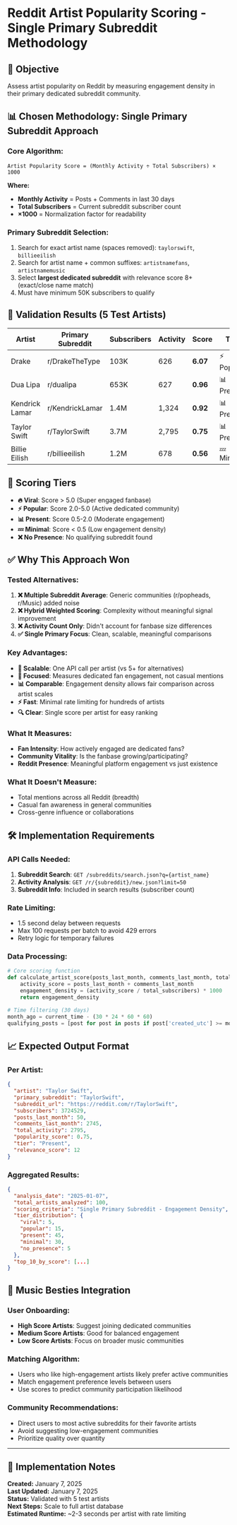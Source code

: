 # Reddit Artist Popularity Scoring - Single Primary Subreddit Methodology

## 🎯 **Objective**
Assess artist popularity on Reddit by measuring engagement density in their primary dedicated subreddit community.

## 📊 **Chosen Methodology: Single Primary Subreddit Approach**

### **Core Algorithm:**
```
Artist Popularity Score = (Monthly Activity ÷ Total Subscribers) × 1000
```

**Where:**
- **Monthly Activity** = Posts + Comments in last 30 days
- **Total Subscribers** = Current subreddit subscriber count
- **×1000** = Normalization factor for readability

### **Primary Subreddit Selection:**
1. Search for exact artist name (spaces removed): `taylorswift`, `billieeilish`
2. Search for artist name + common suffixes: `artistnamefans`, `artistnamemusic`
3. Select **largest dedicated subreddit** with relevance score 8+ (exact/close name match)
4. Must have minimum 50K subscribers to qualify

## 🧪 **Validation Results (5 Test Artists)**

| Artist | Primary Subreddit | Subscribers | Activity | Score | Tier |
|--------|------------------|-------------|----------|-------|------|
| Drake | r/DrakeTheType | 103K | 626 | **6.07** | ⚡ Popular |
| Dua Lipa | r/dualipa | 653K | 627 | **0.96** | 📊 Present |
| Kendrick Lamar | r/KendrickLamar | 1.4M | 1,324 | **0.92** | 📊 Present |
| Taylor Swift | r/TaylorSwift | 3.7M | 2,795 | **0.75** | 📊 Present |
| Billie Eilish | r/billieeilish | 1.2M | 678 | **0.56** | 💤 Minimal |

## 🎯 **Scoring Tiers**

- **🔥 Viral**: Score > 5.0 (Super engaged fanbase)
- **⚡ Popular**: Score 2.0-5.0 (Active dedicated community)  
- **📊 Present**: Score 0.5-2.0 (Moderate engagement)
- **💤 Minimal**: Score < 0.5 (Low engagement density)
- **❌ No Presence**: No qualifying subreddit found

## ✅ **Why This Approach Won**

### **Tested Alternatives:**
1. **❌ Multiple Subreddit Average**: Generic communities (r/popheads, r/Music) added noise
2. **❌ Hybrid Weighted Scoring**: Complexity without meaningful signal improvement
3. **❌ Activity Count Only**: Didn't account for fanbase size differences
4. **✅ Single Primary Focus**: Clean, scalable, meaningful comparisons

### **Key Advantages:**
- **🚀 Scalable**: One API call per artist (vs 5+ for alternatives)
- **🎯 Focused**: Measures dedicated fan engagement, not casual mentions
- **📊 Comparable**: Engagement density allows fair comparison across artist scales
- **⚡ Fast**: Minimal rate limiting for hundreds of artists
- **🔍 Clear**: Single score per artist for easy ranking

### **What It Measures:**
- **Fan Intensity**: How actively engaged are dedicated fans?
- **Community Vitality**: Is the fanbase growing/participating?
- **Reddit Presence**: Meaningful platform engagement vs just existence

### **What It Doesn't Measure:**
- Total mentions across all Reddit (breadth)
- Casual fan awareness in general communities
- Cross-genre influence or collaborations

## 🛠 **Implementation Requirements**

### **API Calls Needed:**
1. **Subreddit Search**: `GET /subreddits/search.json?q={artist_name}`
2. **Activity Analysis**: `GET /r/{subreddit}/new.json?limit=50`
3. **Subreddit Info**: Included in search results (subscriber count)

### **Rate Limiting:**
- 1.5 second delay between requests
- Max 100 requests per batch to avoid 429 errors
- Retry logic for temporary failures

### **Data Processing:**
```python
# Core scoring function
def calculate_artist_score(posts_last_month, comments_last_month, total_subscribers):
    activity_score = posts_last_month + comments_last_month
    engagement_density = (activity_score / total_subscribers) * 1000
    return engagement_density

# Time filtering (30 days)
month_ago = current_time - (30 * 24 * 60 * 60)
qualifying_posts = [post for post in posts if post['created_utc'] >= month_ago]
```

## 📈 **Expected Output Format**

### **Per Artist:**
```json
{
  "artist": "Taylor Swift",
  "primary_subreddit": "TaylorSwift",
  "subreddit_url": "https://reddit.com/r/TaylorSwift",
  "subscribers": 3724529,
  "posts_last_month": 50,
  "comments_last_month": 2745,
  "total_activity": 2795,
  "popularity_score": 0.75,
  "tier": "Present",
  "relevance_score": 12
}
```

### **Aggregated Results:**
```json
{
  "analysis_date": "2025-01-07",
  "total_artists_analyzed": 100,
  "scoring_criteria": "Single Primary Subreddit - Engagement Density",
  "tier_distribution": {
    "viral": 5,
    "popular": 15, 
    "present": 45,
    "minimal": 30,
    "no_presence": 5
  },
  "top_10_by_score": [...]
}
```

## 🎵 **Music Besties Integration**

### **User Onboarding:**
- **High Score Artists**: Suggest joining dedicated communities
- **Medium Score Artists**: Good for balanced engagement
- **Low Score Artists**: Focus on broader music communities

### **Matching Algorithm:**
- Users who like high-engagement artists likely prefer active communities
- Match engagement preference levels between users
- Use scores to predict community participation likelihood

### **Community Recommendations:**
- Direct users to most active subreddits for their favorite artists
- Avoid suggesting low-engagement communities
- Prioritize quality over quantity

---

## 📝 **Implementation Notes**

**Created:** January 7, 2025  
**Last Updated:** January 7, 2025  
**Status:** Validated with 5 test artists  
**Next Steps:** Scale to full artist database  
**Estimated Runtime:** ~2-3 seconds per artist with rate limiting 